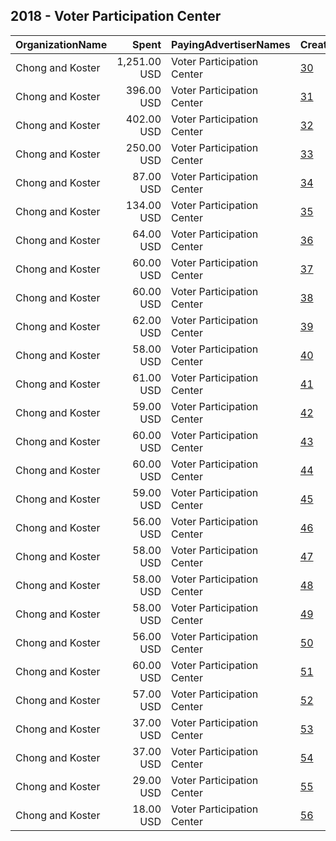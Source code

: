 ## 2018 - Voter Participation Center 
|OrganizationName|Spent|PayingAdvertiserNames|CreativeUrls|Impressions|Genders|AgeBrackets|CountryCodes|BillingAddresses|CandidateBallotInformation|
|:---|---:|:---|:---|---:|:---|:---|:---|:---|:---|
|Chong and Koster|1,251.00 USD|Voter Participation Center|[30](https://www.snap.com/political-ads/asset/ef71b4b97c0fa6e85a2ebf3dcd06ea00763e64f99e944800242d3f58c0102ca1?mediaType=png)|221,925||18+|united states|"1707 L St NW Suite 950,Washington,20036,US"||
|Chong and Koster|396.00 USD|Voter Participation Center|[31](https://www.snap.com/political-ads/asset/13647e2ef13ea227382ad5953400d06c15475acfa9e1361bd828099e714cad5d?mediaType=png)|79,225|FEMALE|18+|united states|"1707 L St NW Suite 950,Washington,20036,US"||
|Chong and Koster|402.00 USD|Voter Participation Center|[32](https://www.snap.com/political-ads/asset/f7bfaa29651b696d14f354ee345291f6a81dd393d923a5c4f5610fa0917fa1a7?mediaType=png)|77,716|FEMALE|18+|united states|"1707 L St NW Suite 950,Washington,20036,US"||
|Chong and Koster|250.00 USD|Voter Participation Center|[33](https://www.snap.com/political-ads/asset/54d76e8c63c4e61abb187d8471c48de929817ddc38584d9679c2a9e6997e31d3?mediaType=png)|56,849|FEMALE|18+|united states|"1707 L St NW Suite 950,Washington,20036,US"||
|Chong and Koster|87.00 USD|Voter Participation Center|[34](https://www.snap.com/political-ads/asset/a36b7d3cf5ee871f8c3d156c88499c36621d3a05ae760b98e7d0708d140e3895?mediaType=png)|24,323|FEMALE|18+|united states|"1707 L St NW Suite 950,Washington,20036,US"||
|Chong and Koster|134.00 USD|Voter Participation Center|[35](https://www.snap.com/political-ads/asset/7148132329638d32ac07d229775e0cb227842ad4c7a910870b37f7839b034acf?mediaType=png)|19,330||18+|united states|"1707 L St NW Suite 950,Washington,20036,US"||
|Chong and Koster|64.00 USD|Voter Participation Center|[36](https://www.snap.com/political-ads/asset/4e5735621fb3f812a387cd9a374736e5cc3b299860d2b196cc0721b17d08c914?mediaType=png)|15,363|FEMALE|18+|united states|"1707 L St NW Suite 950,Washington,20036,US"||
|Chong and Koster|60.00 USD|Voter Participation Center|[37](https://www.snap.com/political-ads/asset/aa2f34a26a37facdb7dcf1c8d305edb4509b478b1c139f56188882685a056c1d?mediaType=png)|14,793|FEMALE|18+|united states|"1707 L St NW Suite 950,Washington,20036,US"||
|Chong and Koster|60.00 USD|Voter Participation Center|[38](https://www.snap.com/political-ads/asset/6ac20def6a721e3b7dc7316b57a7b98718d1b0ebe3ed5848b4c45941e06353e2?mediaType=png)|13,742||18+|united states|"1707 L St NW Suite 950,Washington,20036,US"||
|Chong and Koster|62.00 USD|Voter Participation Center|[39](https://www.snap.com/political-ads/asset/bb7454d5dd00a5faacaa5c2ba9a882cd842ce48d2aac82bf3fd0518df33e94d6?mediaType=png)|13,545|FEMALE|18+|united states|"1707 L St NW Suite 950,Washington,20036,US"||
|Chong and Koster|58.00 USD|Voter Participation Center|[40](https://www.snap.com/political-ads/asset/fe3eccff6189fa5933a636e816a05e47ea78d793c031b2ee7f0f4b105c12ef36?mediaType=png)|13,423||18+|united states|"1707 L St NW Suite 950,Washington,20036,US"||
|Chong and Koster|61.00 USD|Voter Participation Center|[41](https://www.snap.com/political-ads/asset/2eca6cd05da8371f60c55298af60ab68bf69b5b68cfb3b1939e4c1d6ecce32a5?mediaType=png)|13,396|FEMALE|18+|united states|"1707 L St NW Suite 950,Washington,20036,US"||
|Chong and Koster|59.00 USD|Voter Participation Center|[42](https://www.snap.com/political-ads/asset/6275e85c246707cc4e02c19c99a56b93976ab3907dc96b9327851b48d8986398?mediaType=png)|13,306||18+|united states|"1707 L St NW Suite 950,Washington,20036,US"||
|Chong and Koster|60.00 USD|Voter Participation Center|[43](https://www.snap.com/political-ads/asset/058e8ab627d5350bd491278d2e594393722ee752d6ab4ffc07f7fabc44c86b10?mediaType=png)|13,294|FEMALE|18+|united states|"1707 L St NW Suite 950,Washington,20036,US"||
|Chong and Koster|60.00 USD|Voter Participation Center|[44](https://www.snap.com/political-ads/asset/a36b7d3cf5ee871f8c3d156c88499c36621d3a05ae760b98e7d0708d140e3895?mediaType=png)|12,883|FEMALE|18+|united states|"1707 L St NW Suite 950,Washington,20036,US"||
|Chong and Koster|59.00 USD|Voter Participation Center|[45](https://www.snap.com/political-ads/asset/e9e47df77667ab081286757fb81c8750afb7cea4d13742a801ebc432f47a4d10?mediaType=png)|12,482|FEMALE|18+|united states|"1707 L St NW Suite 950,Washington,20036,US"||
|Chong and Koster|56.00 USD|Voter Participation Center|[46](https://www.snap.com/political-ads/asset/1932036a03f1f84834d51f98146a6f164db267b17a34c15add02762dd1a828ff?mediaType=png)|12,377|FEMALE|18+|united states|"1707 L St NW Suite 950,Washington,20036,US"||
|Chong and Koster|58.00 USD|Voter Participation Center|[47](https://www.snap.com/political-ads/asset/349f25204f4e3b0920967adb6fb6ec7fbbb76e304b0888074a500ba5c1dcbfef?mediaType=png)|12,350||18+|united states|"1707 L St NW Suite 950,Washington,20036,US"||
|Chong and Koster|58.00 USD|Voter Participation Center|[48](https://www.snap.com/political-ads/asset/0810037afa77f104daff6e7a6da6a2e6d2915384d56204436eba41105d6ccdab?mediaType=png)|12,007|FEMALE|18+|united states|"1707 L St NW Suite 950,Washington,20036,US"||
|Chong and Koster|58.00 USD|Voter Participation Center|[49](https://www.snap.com/political-ads/asset/5cb9f232eb1fc9dac1567aa3bb4d4f6fd01f7e21bc2e9823903124bf4cdfe5cb?mediaType=png)|11,954|FEMALE|18+|united states|"1707 L St NW Suite 950,Washington,20036,US"||
|Chong and Koster|56.00 USD|Voter Participation Center|[50](https://www.snap.com/political-ads/asset/e56c076291ae8d7b7cbc3f313a432bd7198220724b8e1a704a6e018542f4c21b?mediaType=png)|11,770|FEMALE|18+|united states|"1707 L St NW Suite 950,Washington,20036,US"||
|Chong and Koster|60.00 USD|Voter Participation Center|[51](https://www.snap.com/political-ads/asset/62f7df2eea3e5b65e877fe29fa3b6ce1860af674e258f6ac31d4f08f1e402a74?mediaType=png)|11,742|FEMALE|18+|united states|"1707 L St NW Suite 950,Washington,20036,US"||
|Chong and Koster|57.00 USD|Voter Participation Center|[52](https://www.snap.com/political-ads/asset/88e0b0d15f9a903134cd1ffd11fa3a7f0c2c99c7b08e5f3325281811cf055452?mediaType=png)|11,207|FEMALE|18+|united states|"1707 L St NW Suite 950,Washington,20036,US"||
|Chong and Koster|37.00 USD|Voter Participation Center|[53](https://www.snap.com/political-ads/asset/54d76e8c63c4e61abb187d8471c48de929817ddc38584d9679c2a9e6997e31d3?mediaType=png)|8,798|FEMALE|18+|united states|"1707 L St NW Suite 950,Washington,20036,US"||
|Chong and Koster|37.00 USD|Voter Participation Center|[54](https://www.snap.com/political-ads/asset/f7bfaa29651b696d14f354ee345291f6a81dd393d923a5c4f5610fa0917fa1a7?mediaType=png)|7,917|FEMALE|18+|united states|"1707 L St NW Suite 950,Washington,20036,US"||
|Chong and Koster|29.00 USD|Voter Participation Center|[55](https://www.snap.com/political-ads/asset/f7bfaa29651b696d14f354ee345291f6a81dd393d923a5c4f5610fa0917fa1a7?mediaType=png)|5,461|FEMALE|18+|united states|"1707 L St NW Suite 950,Washington,20036,US"||
|Chong and Koster|18.00 USD|Voter Participation Center|[56](https://www.snap.com/political-ads/asset/a36b7d3cf5ee871f8c3d156c88499c36621d3a05ae760b98e7d0708d140e3895?mediaType=png)|4,206|FEMALE|18+|united states|"1707 L St NW Suite 950,Washington,20036,US"||
